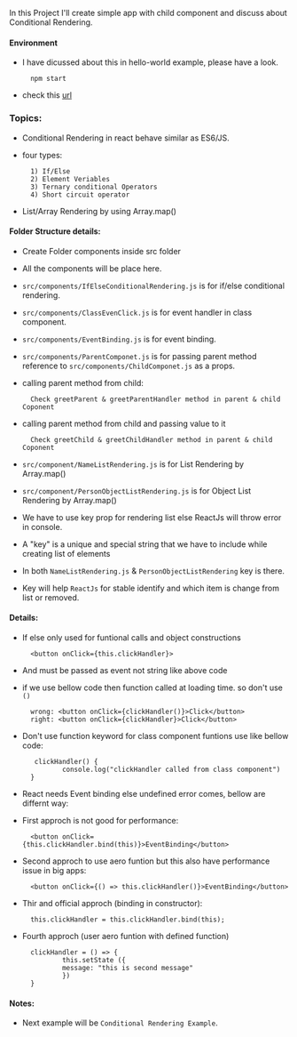 In this Project I'll create simple app with child component and discuss about Conditional Rendering.

#### Environment
* I have dicussed about this in hello-world example, please have a look.

        npm start
* check this [url](http://localhost:3000/) 
### Topics:
* Conditional Rendering in react behave similar as ES6/JS.
* four types:

        1) If/Else
        2) Element Veriables
        3) Ternary conditional Operators
        4) Short circuit operator
* List/Array Rendering by using Array.map()
#### Folder Structure details:
* Create Folder components inside src folder
* All the components will be place here.
* `src/components/IfElseConditionalRendering.js` is for if/else conditional rendering.
* `src/components/ClassEvenClick.js` is for event handler in class component.
* `src/components/EventBinding.js` is for event binding.
* `src/components/ParentComponet.js` is for passing parent method reference to `src/components/ChildComponet.js` as a props.
* calling parent method from child:

        Check greetParent & greetParentHandler method in parent & child Coponent
* calling parent method from child and passing value to it

        Check greetChild & greetChildHandler method in parent & child Coponent
* `src/component/NameListRendering.js` is for List Rendering by Array.map()
* `src/component/PersonObjectListRendering.js` is for Object List Rendering by Array.map()
* We have to use key prop for rendering list else ReactJs will throw error in console.
* A "key" is a unique and special string that we have to include while creating list of elements
* In both  `NameListRendering.js` & `PersonObjectListRendering` key is there.
* Key will help `ReactJs` for stable identify and which item is change from list or removed.  
#### Details:
* If else only used for funtional calls and object constructions

        <button onClick={this.clickHandler}>
* And must be passed as event not string like above code
* if we use bellow code then function called at loading time. so don't use `()`
        
        wrong: <button onClick={clickHandler()}>Click</button>
        right: <button onClick={clickHandler}>Click</button>

* Don't use function keyword for class component funtions use like bellow code:

         clickHandler() {
                console.log("clickHandler called from class component")
        }
* React needs Event binding else undefined error comes, bellow are differnt way:
* First approch is not good for performance:
        
        <button onClick={this.clickHandler.bind(this)}>EventBinding</button>
* Second approch to use aero funtion but this also have performance issue in big apps:

        <button onClick={() => this.clickHandler()}>EventBinding</button>
* Thir and official approch (binding in constructor):

        this.clickHandler = this.clickHandler.bind(this);
* Fourth approch (user aero funtion with defined function)
        
        clickHandler = () => {
                this.setState ({
                message: "this is second message"
                })
        }


#### Notes:
* Next example will be `Conditional Rendering Example`.